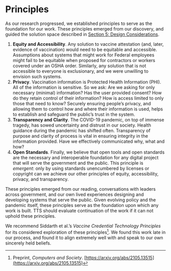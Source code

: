 # Principles

As our research progressed, we established principles to serve as the foundation for our work. These principles emerged from our discovery, and guided the solution space described in [Section 5: Design Considerations](/050-design-considerations.md).

1. **Equity and Accessibility**. Any solution to vaccine attestation (and, later, evidence of vaccination) would need to be equitable and accessible. Assumptions about systems that might work for Federal employees might fail to be equitable when proposed for contractors or workers covered under an OSHA order. Similarly, any solution that is not accessible to everyone is exclusionary, and we were unwilling to envision such systems.
1. **Privacy**. Vaccination information is Protected Health Information (PHI). All of the information is sensitive. So we ask: Are we asking for only necessary (minimal) information? Has the user provided consent? How do they retain control of their information? How is access limited to only those that need to know? Securely ensuring people’s privacy, and allowing them to control how and where their information is used, helps to establish and safeguard the public’s trust in the system.
1. **Transparency and Clarity**. The COVID-19 pandemic, on top of immense tragedy, has sowed uncertainty and distrust in our society. Health guidance during the pandemic has shifted often. Transparency of purpose and clarity of process is vital in ensuring integrity in the information provided. Have we effectively communicated why, what and how?
1. **Open Standards**. Finally, we believe that open tools and open standards are the necessary and interoperable foundation for any digital project that will serve the government and the public. This principle is *emergent*: only by using standards unencumbered by licenses or copyright can we achieve our other principles of equity, accessibility, privacy, and transparency.

These principles emerged from our reading, conversations with leaders across government, and our own lived experiences designing and developing systems that serve the public. Given evolving policy and the pandemic itself, these principles serve as the foundation upon which any work is built. TTS should evaluate continuation of the work if it can not uphold these principles.

We recommend Siddarth et al.’s *Vaccine Credential Technology Principles* for its considered exploration of these principles[^vctp]. We found this work late in our process, and found it to align extremely well with and speak to our own sincerely held beliefs.

[^vctp]: Preprint, *Computers and Society*. [https://arxiv.org/abs/2105.13515](https://arxiv.org/abs/2105.13515)
